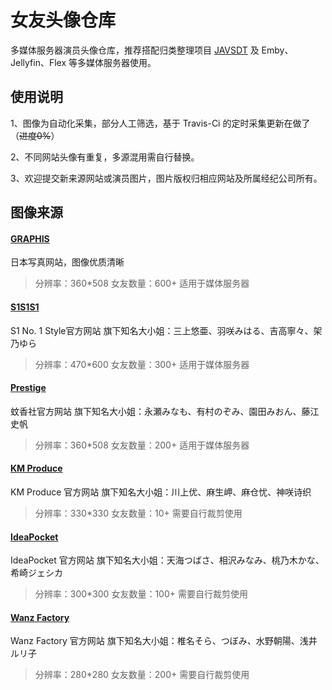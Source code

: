 # 女友头像仓库
多媒体服务器演员头像仓库，推荐搭配归类整理项目 [JAVSDT](https://github.com/junerain123/javsdt "JAVSDT") 及 Emby、Jellyfin、Flex 等多媒体服务器使用。

## 使用说明
1、图像为自动化采集，部分人工筛选，基于 Travis-Ci 的定时采集更新在做了（~~进度0%~~）

2、不同网站头像有重复，多源混用需自行替换。

3、欢迎提交新来源网站或演员图片，图片版权归相应网站及所属经纪公司所有。

## 图像来源
#### [GRAPHIS](http://graphis.ne.jp/ "GRAPHIS")
日本写真网站，图像优质清晰
> 分辨率：360*508 女友数量：600+ 适用于媒体服务器

#### [S1S1S1](https://www.s1s1s1.com/ "S1S1S1")
S1 No. 1 Style官方网站
旗下知名大小姐：三上悠亜、羽咲みはる、吉高寧々、架乃ゆら
> 分辨率：470*600 女友数量：300+ 适用于媒体服务器

#### [Prestige](https://www.prestige-av.com/ "Prestige")
蚊香社官方网站
旗下知名大小姐：永瀬みなも、有村のぞみ、園田みおん、藤江史帆
> 分辨率：360*508 女友数量：200+ 适用于媒体服务器

#### [KM Produce](https://www.km-produce.com/ "KM Produce")
KM Produce 官方网站
旗下知名大小姐：川上优、麻生岬、麻仓忧、神咲诗织
> 分辨率：330*330 女友数量：10+ 需要自行裁剪使用

#### [IdeaPocket](https://www.ideapocket.com/ "IdeaPocket")
IdeaPocket 官方网站
旗下知名大小姐：天海つばさ、相沢みなみ、桃乃木かな、希崎ジェシカ
> 分辨率：300*300 女友数量：100+ 需要自行裁剪使用

#### [Wanz Factory](https://www.wanz-factory.com/ "Wanz Factory")
Wanz Factory 官方网站
旗下知名大小姐：椎名そら、つぼみ、水野朝陽、浅井ルリ子
> 分辨率：280*280 女友数量：200+ 需要自行裁剪使用
